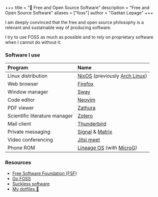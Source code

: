 +++
title = "🐧 Free and Open Source Software"
description = "Free and Open Source Software"
aliases = ["foss"]
author = "Gaétan Lepage"
+++

I am deeply convinced that the free and open source philosophy is a relevant and sustainable way of producing software.

I try to use FOSS as much as possible and to rely on proprietary software when I cannot do without it.


### Software I use


| Program                       | Name                                                                                                              |
| :---------------------------- | :-----------------------------------------------------------------------------------------------------------------|
| Linux distribution            | [NixOS](https://nixos.org) (previously [Arch Linux](https://www.archlinux.org))                                   |
| Web browser                   | [Firefox](https://www.mozilla.org/en-US/firefox/new)                                                              |
| Window manager                | [Sway](https://swaywm.org/)                                                                                       |
| Code editor                   | [Neovim](https://neovim.io)                                                                                       |
| PDF viewer                    | [Zathura](https://pwmt.org/projects/zathura)                                                                      |
| Scientific literature manager | [Zotero](https://www.zotero.org)                                                                                  |
| Mail client                   | [Thunderbird](https://www.thunderbird.net)                                                                        |
| Private messaging             | [Signal](https://www.signal.org) & [Matrix](https://matrix.org)                                                   |
| Video conferencing            | [Jitsi meet](https://meet.jit.si)                                                                                 |
| Phone ROM                     | [Lineage OS](https://lineageos.org) (with [MicroG](https://microg.org))                                           |

### Resources

* [Free Software Foundation (FSF)](https://www.fsf.org/)
* [Go FOSS](https://www.gofoss.today/)
* [Suckless software](https://suckless.org/philosophy/)
* [My dotfiles 🔧](https://github.com/GaetanLepage/dotfiles)
